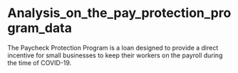 # Analysis_on_the_pay_protection_program_data
The Paycheck Protection Program is a loan designed to provide a direct incentive for small businesses to keep their workers on the payroll during the time of COVID-19.
